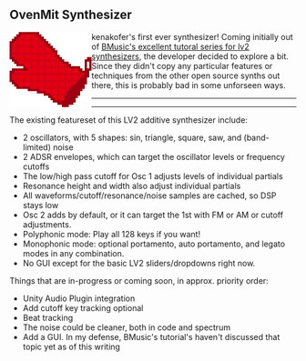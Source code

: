 ## OvenMit Synthesizer

<img align="left" src="oven-mit-diagonal-big.png">

kenakofer's first ever synthesizer! Coming initially out of [BMusic's excellent tutoral series for lv2 synthesizers](https://www.youtube.com/watch?v=51eHCA4oCEI&list=PLkuRaNsK2AJ0D8uhRIjftgmqVW0yvDfMx), the developer decided to explore a bit. Since they didn't copy any particular features or techniques from the other open source synths out there, this is probably bad in some unforseen ways.

----------
----------

The existing featureset of this LV2 additive synthesizer include:

- 2 oscillators, with 5 shapes: sin, triangle, square, saw, and (band-limited) noise
- 2 ADSR envelopes, which can target the oscillator levels or frequency cutoffs
- The low/high pass cutoff for Osc 1 adjusts levels of individual partials
- Resonance height and width also adjust individual partials
- All waveforms/cutoff/resonance/noise samples are cached, so DSP stays low
- Osc 2 adds by default, or it can target the 1st with FM or AM or cutoff adjustments.
- Polyphonic mode: Play all 128 keys if you want!
- Monophonic mode: optional portamento, auto portamento, and legato modes in any combination.
- No GUI except for the basic LV2 sliders/dropdowns right now.


Things that are in-progress or coming soon, in approx. priority order:
- Unity Audio Plugin integration
- Add cutoff key tracking optional
- Beat tracking
- The noise could be cleaner, both in code and spectrum
- Add a GUI. In my defense, BMusic's tutorial's haven't discussed that topic yet as of this writing